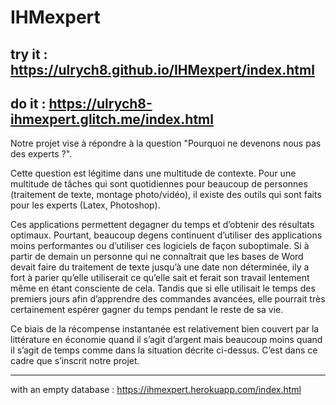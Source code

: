 # IHMexpert

try it : https://ulrych8.github.io/IHMexpert/index.html
------
do it : https://ulrych8-ihmexpert.glitch.me/index.html
------
Notre projet vise à répondre à la question "Pourquoi ne devenons nous pas des experts ?". 

Cette question est légitime dans une multitude de contexte. Pour une multitude de tâches qui sont quotidiennes pour beaucoup de personnes (traitement de texte, montage photo/vidéo), il existe des outils qui sont faits pour les experts (Latex, Photoshop).

Ces applications permettent degagner du temps et d’obtenir des résultats optimaux. Pourtant, beaucoup degens continuent d’utiliser des applications moins performantes ou d’utiliser ces logiciels de façon suboptimale. Si à partir de demain un personne qui ne connaîtrait que les bases de Word devait faire du traitement de texte jusqu’à une date non déterminée, ily a fort à parier qu’elle utiliserait ce qu’elle sait et ferait son travail lentement même en étant consciente de cela. Tandis que si elle utilisait le temps des premiers jours afin d’apprendre des commandes avancées, elle pourrait très certainement espérer gagner du temps pendant le reste de sa vie.

Ce biais de la récompense instantanée est relativement bien couvert par la littérature en économie quand il s’agit d’argent mais beaucoup moins quand il s’agit de temps comme dans la situation décrite ci-dessus. C’est dans ce cadre que s’inscrit notre projet.


----------------------
with an empty database : https://ihmexpert.herokuapp.com/index.html  
